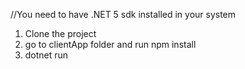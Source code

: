 //You need to have .NET 5 sdk installed in your system

1. Clone the project
2. go to clientApp folder and run npm install
3. dotnet run
